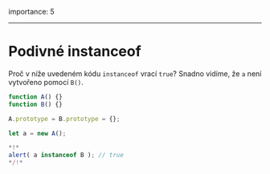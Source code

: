 importance: 5

---

# Podivné instanceof

Proč v níže uvedeném kódu `instanceof` vrací `true`? Snadno vidíme, že `a` není vytvořeno pomocí `B()`.

```js run
function A() {}
function B() {}

A.prototype = B.prototype = {};

let a = new A();

*!*
alert( a instanceof B ); // true
*/!*
```
